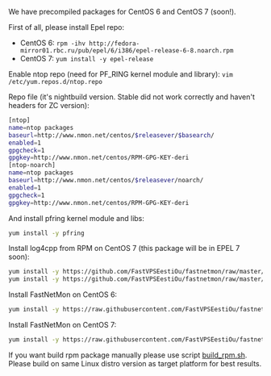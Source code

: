 We have precompiled packages for CentOS 6 and CentOS 7 (soon!).

First of all, please install Epel repo:
- CentOS 6: ```rpm -ihv http://fedora-mirror01.rbc.ru/pub/epel/6/i386/epel-release-6-8.noarch.rpm```
- CentOS 7: ```yum install -y epel-release```

Enable ntop repo (need for PF_RING kernel module and library): ```vim /etc/yum.repos.d/ntop.repo```

Repo file (it's nightbuild version. Stable did not work correctly and haven't headers for ZC version):
```bash
[ntop]
name=ntop packages
baseurl=http://www.nmon.net/centos/$releasever/$basearch/
enabled=1
gpgcheck=1
gpgkey=http://www.nmon.net/centos/RPM-GPG-KEY-deri
[ntop-noarch]
name=ntop packages
baseurl=http://www.nmon.net/centos/$releasever/noarch/
enabled=1
gpgcheck=1
gpgkey=http://www.nmon.net/centos/RPM-GPG-KEY-deri
```

And install pfring kernel module and libs:
```bash
yum install -y pfring
```

Install log4cpp from RPM on CentOS 7 (this package will be in EPEL 7 soon):
```bash
yum install -y https://github.com/FastVPSEestiOu/fastnetmon/raw/master/packages/CentOS7/log4cpp-1.1.1-1.el7.x86_64.rpm
yum install -y https://github.com/FastVPSEestiOu/fastnetmon/raw/master/packages/CentOS7/log4cpp-devel-1.1.1-1.el7.x86_64.rpm
```

Install FastNetMon on CentOS 6:
```bash
yum install -y https://raw.githubusercontent.com/FastVPSEestiOu/fastnetmon/master/packages/CentOS6/fastnetmon-1.1.1-1.x86_64.rpm
```

Install FastNetMon on CentOS 7:
```bash
yum install -y https://raw.githubusercontent.com/FastVPSEestiOu/fastnetmon/master/packages/CentOS7/
```

If you want build rpm package manually please use script [build_rpm.sh](https://raw.githubusercontent.com/FastVPSEestiOu/fastnetmon/master/src/build_rpm.sh). Please build on same Linux distro version as target platform for best results.

